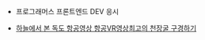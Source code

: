 - 프로그래머스 프론트엔드 DEV 응시
 
- [하늘에서 본 독도 항공영상 항공VR영상최고의 천장굴 구경하기](https://www.youtube.com/playlist?list=LLlvIZ9GEn_ygW3Hxmp0lqag)